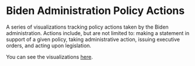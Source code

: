 # Biden Administration Policy Actions

A series of visualizations tracking policy actions taken by the Biden administration. Actions include, but are not limited to: making a statement in support of a given policy, taking administrative action, issuing executive orders, and acting upon legislation.

You can see the visualizations [here](https://andygreen-1.github.io/Biden_Administration_Policy_Actions/).
